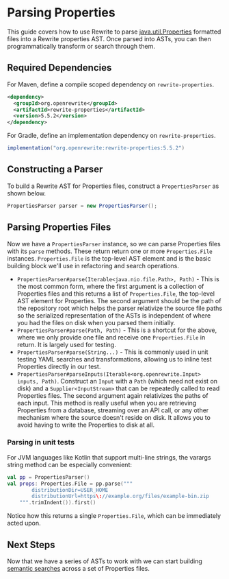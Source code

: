# Parsing Properties

This guide covers how to use Rewrite to parse [java.util.Properties](https://docs.oracle.com/javase/8/docs/api/java/util/Properties.html) formatted files into a Rewrite properties AST. Once parsed into ASTs, you can then programmatically transform or search through them.

## Required Dependencies

For Maven, define a compile scoped dependency on `rewrite-properties`.

```xml
<dependency>
  <groupId>org.openrewrite</groupId>
  <artifactId>rewrite-properties</artifactId>
  <version>5.5.2</version>
</dependency>
```

For Gradle, define an implementation dependency on `rewrite-properties`.

```groovy
implementation("org.openrewrite:rewrite-properties:5.5.2")
```

## Constructing a Parser

To build a Rewrite AST for Properties files, construct a `PropertiesParser` as shown below.

```java
PropertiesParser parser = new PropertiesParser();
```

## Parsing Properties Files

Now we have a `PropertiesParser` instance, so we can parse Properties files with its `parse` methods. These return return one or more `Properties.File` instances. `Properties.File` is the top-level AST element and is the basic building block we'll use in refactoring and search operations.

* `PropertiesParser#parse(Iterable<java.nio.file.Path>, Path)` - This is the most common form, where the first argument is a collection of Properties files and this returns a list of `Properties.File`, the top-level AST element for Properties. The second argument should be the path of the repository root which helps the parser relativize the source file paths so the serialized representation of the ASTs is independent of where you had the files on disk when you parsed them initially.
* `PropertiesParser#parse(Path, Path)` - This is a shortcut for the above, where we only provide one file and receive one `Properties.File` in return. It is largely used for testing.
* `PropertiesParser#parse(String...)` - This is commonly used in unit testing YAML searches and transformations, allowing us to inline test Properties directly in our test.
* `PropertiesParser#parseInputs(Iterable<org.openrewrite.Input> inputs, Path)`. Construct an `Input` with a `Path` \(which need not exist on disk\) and a `Supplier<InputStream>` that can be repeatedly called to read Properties files. The second argument again relativizes the paths of each input. This method is really useful when you are retrieving Properties from a database, streaming over an API call, or any other mechanism where the source doesn't reside on disk. It allows you to avoid having to write the Properties to disk at all.

### Parsing in unit tests

For JVM languages like Kotlin that support multi-line strings, the varargs string method can be especially convenient:

```kotlin
val pp = PropertiesParser()
val props: Properties.File = pp.parse("""
        distributionDir=USER_HOME
        distributionUrl=https\://example.org/files/example-bin.zip
    """.trimIndent()).first()
```

Notice how this returns a single `Properties.File`, which can be immediately acted upon.

## Next Steps

Now that we have a series of ASTs to work with we can start building [semantic searches](semantic-search-for-properties/) across a set of Properties files.

